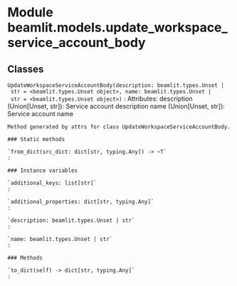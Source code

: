 Module beamlit.models.update_workspace_service_account_body
===========================================================

Classes
-------

`UpdateWorkspaceServiceAccountBody(description: beamlit.types.Unset | str = <beamlit.types.Unset object>, name: beamlit.types.Unset | str = <beamlit.types.Unset object>)`
:   Attributes:
        description (Union[Unset, str]): Service account description
        name (Union[Unset, str]): Service account name
    
    Method generated by attrs for class UpdateWorkspaceServiceAccountBody.

    ### Static methods

    `from_dict(src_dict: dict[str, typing.Any]) ‑> ~T`
    :

    ### Instance variables

    `additional_keys: list[str]`
    :

    `additional_properties: dict[str, typing.Any]`
    :

    `description: beamlit.types.Unset | str`
    :

    `name: beamlit.types.Unset | str`
    :

    ### Methods

    `to_dict(self) ‑> dict[str, typing.Any]`
    :
